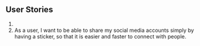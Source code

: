 ## User Stories
1.
2. As a user, I want to be able to share my social media accounts simply by having a sticker, so that it is easier and faster to connect with people.
